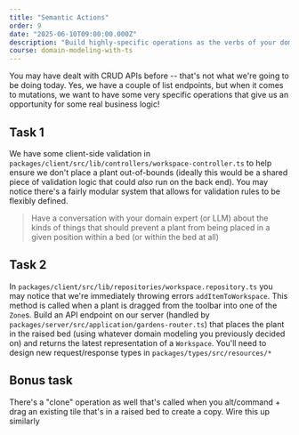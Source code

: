 ```yaml
---
title: "Semantic Actions"
order: 9
date: "2025-06-10T09:00:00.000Z"
description: "Build highly-specific operations as the verbs of your domain"
course: domain-modeling-with-ts
---
```


You may have dealt with CRUD APIs before -- that's not what we're going to be doing today. Yes, we have a couple of list endpoints, but when it comes to mutations, we want to have some very specific operations that give us an opportunity for some real business logic!

## Task 1

We have some client-side validation in `packages/client/src/lib/controllers/workspace-controller.ts` to help ensure we don't place a plant out-of-bounds (ideally this would be a shared piece of validation logic that could _also_ run on the back end). You may notice there's a fairly modular system that allows for validation rules to be flexibly defined.

> Have a conversation with your domain expert (or LLM) about the kinds of things that should prevent a plant from being placed in a given position within a bed (or within the bed at all)

## Task 2

In `packages/client/src/lib/repositories/workspace.repository.ts` you may notice that we're immediately throwing errors `addItemToWorkspace`. This method is called when a plant is dragged from the toolbar into one of the `Zone`s. Build an API endpoint on our server (handled by `packages/server/src/application/gardens-router.ts`) that places the plant in the raised bed (using whatever domain modeling you previously decided on) and returns the latest representation of a `Workspace`. You'll need to design new request/response types in `packages/types/src/resources/*`

## Bonus task

There's a "clone" operation as well that's called when you alt/command + drag an existing tile that's in a raised bed to create a copy. Wire this up similarly
